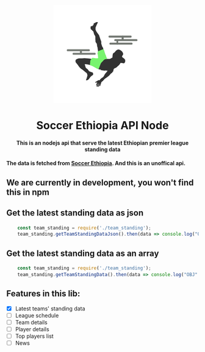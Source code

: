 <p align="center">
	<img src="https://github.com/brookmg/Soccer-Ethiopia-API/blob/master/soccer_ethiopia_api.png?raw=true" alt="Soccer Ethiopia" /><br>
	<h1 align="center"> Soccer Ethiopia API Node</h1>
	<h4 align="center"> This is an nodejs api that serve the latest Ethiopian premier league standing data </h4>
</p>

#### The data is fetched from [Soccer Ethiopia](http://soccerethiopia.net). And this is an unoffical api.

## We are currently in development, you won't find this in npm 

## Get the latest standing data as json
```javascript
	const team_standing = require('./team_standing');
	team_standing.getTeamStandingDataJson().then(data => console.log("OBJ" , data));
```

## Get the latest standing data as an array
```javascript
	const team_standing = require('./team_standing');
	team_standing.getTeamStandingData().then(data => console.log("OBJ" , data));
```

## Features in this lib:
- [x] Latest teams' standing data
- [ ] League schedule
- [ ] Team details
- [ ] Player details
- [ ] Top players list
- [ ] News
